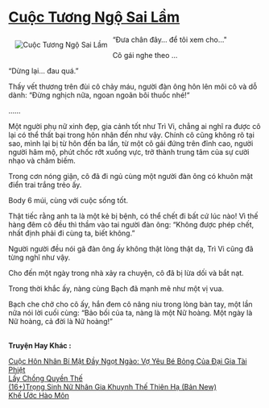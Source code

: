 <a href="https://utruyen.com/cuoc-tuong-ngo-sai-lam/22444/" title="Cuộc Tương Ngộ Sai Lầm"><h1>Cuộc Tương Ngộ Sai Lầm</h1></a><div style="display:table"><img align="right" style="float: left; padding: 10px;" src="https://utruyen.com/images/story/200x260/cuoc-tuong-ngo-sai-lam.jpg" alt="Cuộc Tương Ngộ Sai Lầm">“Đưa chân đây… để tôi xem cho…" <p></p>Cô gái nghe theo …<p></p>“Dừng lại... đau quá.”<p></p>Thấy vết thương trên đùi cô chảy máu, người đàn ông hôn lên môi cô và dỗ dành: “Đừng nghịch nữa, ngoan ngoãn bôi thuốc nhé!“ <p></p>…… <p></p>Một người phụ nữ xinh đẹp, gia cảnh tốt như Trì Vi, chẳng ai nghĩ ra được cô lại có thể thất bại trong hôn nhân đến như vậy. Chính cô cũng không rõ tại sao, mình lại bị từ hôn đến ba lần, từ một cô gái đứng trên đỉnh cao, người người hâm mộ, phút chốc rớt xuống vực, trở thành trung tâm của sự cười nhạo và châm biếm.<p></p>Trong cơn nóng giận, cô đã đi ngủ cùng một người đàn ông có khuôn mặt điển trai trắng trẻo ấy.<p></p>Body 6 múi, cùng với cuộc sống tốt.<p></p>Thật tiếc rằng anh ta là một kẻ bị bệnh, có thể chết đi bất cứ lúc nào! Vì thế hàng đêm cô đều thì thầm vào tai người đàn ông: “Không được phép chết, nhất định phải đi cùng ta, biết không.”<p></p>Người người đều nói gã đàn ông ấy không thật lòng thật dạ, Trì Vi cũng đã từng nghĩ như vậy.<p></p>Cho đến một ngày trong nhà xảy ra chuyện, cô đã bị lừa dối và bắt nạt.<p></p>Trong thời khắc ấy, nàng cùng Bạch đã mạnh mẽ như một vị vua.<p></p>Bạch che chở cho cô ấy, hắn đem cô nâng niu trong lòng bàn tay, một lần nữa nói lời cuối cùng: “Bảo bối của ta, nàng là một Nữ hoàng. Một ngày là Nữ hoàng, cả đời là Nữ hoàng!”</div><p><br><b>Truyện Hay Khác :</b></p><a href="https://utruyen.com/cuoc-hon-nhan-bi-mat-day-ngot-ngao-vo-yeu-be-bong-cua-dai-gia-tai-phiet/22447/" alt="Cuộc Hôn Nhân Bí Mật Đầy Ngọt Ngào: Vợ Yêu Bé Bỏng Của Đại Gia Tài Phiệt">Cuộc Hôn Nhân Bí Mật Đầy Ngọt Ngào: Vợ Yêu Bé Bỏng Của Đại Gia Tài Phiệt</a><br/><a href="https://github.com/quanluxury/truyenhot/tree/master/truyenhay/18993/" alt="Lấy Chồng Quyền Thế">Lấy Chồng Quyền Thế</a><br/><a href="https://medium.com/p/3af85aa6a377/" alt="(16+)Trọng Sinh Nữ Nhân Gia Khuynh Thế Thiên Hạ (Bản New)">(16+)Trọng Sinh Nữ Nhân Gia Khuynh Thế Thiên Hạ (Bản New)</a><br/><a href="https://github.com/mlquan/truyenhay/tree/master/truyenhay/9894/" alt="Khế Ước Hào Môn">Khế Ước Hào Môn</a><br/>